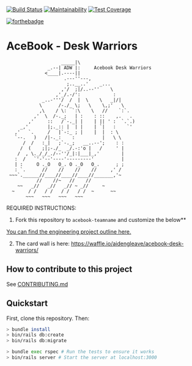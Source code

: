 [![Build Status](https://travis-ci.org/aidengleave/acebook-desk-warriors.svg?branch=development)](https://travis-ci.org/aidengleave/acebook-desk-warriors)
[![Maintainability](https://api.codeclimate.com/v1/badges/630bc5799749ff8ef6c8/maintainability)](https://codeclimate.com/github/aidengleave/acebook-desk-warriors/maintainability)
[![Test Coverage](https://api.codeclimate.com/v1/badges/630bc5799749ff8ef6c8/test_coverage)](https://codeclimate.com/github/aidengleave/acebook-desk-warriors/test_coverage)

[![forthebadge](https://forthebadge.com/images/badges/made-with-ruby.svg)](https://forthebadge.com)
# AceBook - Desk Warriors
```
                    _____|\
               _.--| ADW |:     Acebook Desk Warriors
              <____|.----||
                     .---''---,
                      ;..__..'    _...
                    ,'/  ;|/..--''    \
                  ,'_/.-/':            :
             _..-'''/  /  |  \    \   _|/|
            \      /-./_ \;   \    \,;'   \
            ,\    / \:  `:\    \   //    `:`.
          ,'  \  /-._;   | :    : ::    ,.   .
        ,'     ::   /`-._| |    | || ' :  `.`.)
     _,'       |;._:: |  | |    | `|   :    `'
   ,'   `.     /   |`-:_ ; |    |  |  : \
   `--.   )   /|-._:    :          |   \ \
      /  /   :_|   ;`-._;   __..--';    : :
     /  (    ;|;-./_  _/.-:'o |   /     ' |
    /  , \._/_/_./--''/_|:|___|_,'        |
   :  /   `'-'--'----'---------'          |
   | :     O ._O   O_. O ._O   O_.      ; ;
   : `.      //    //    //    //     ,' /
 ~~~`.______//____//____//____//_______,'~
           //    //~   //    //
    ~~   _//   _//   _// ~ _//     ~
  ~     / /   / /   / /   / /  ~      ~~
       ~~~   ~~~   ~~~   ~~~

```

REQUIRED INSTRUCTIONS:

1. Fork this repository to `acebook-teamname` and customize
the below**

[You can find the engineering project outline here.](https://github.com/makersacademy/course/tree/master/engineering_projects/rails)

2. The card wall is here: https://waffle.io/aidengleave/acebook-desk-warriors/

## How to contribute to this project
See [CONTRIBUTING.md](CONTRIBUTING.md)

## Quickstart

First, clone this repository. Then:

```bash
> bundle install
> bin/rails db:create
> bin/rails db:migrate

> bundle exec rspec # Run the tests to ensure it works
> bin/rails server # Start the server at localhost:3000
```
